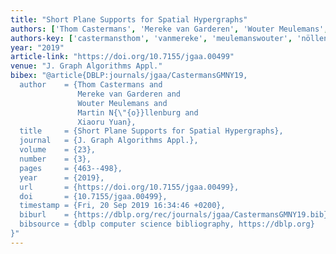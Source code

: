 ```yaml
---
title: "Short Plane Supports for Spatial Hypergraphs"
authors: ['Thom Castermans', 'Mereke van Garderen', 'Wouter Meulemans', 'Martin Nöllenburg', 'Xiaoru Yuan']
authors-key: ['castermansthom', 'vanmereke', 'meulemanswouter', 'nöllenburgmartin', 'yuanxiaoru']
year: "2019"
article-link: "https://doi.org/10.7155/jgaa.00499"
venue: "J. Graph Algorithms Appl."
bibex: "@article{DBLP:journals/jgaa/CastermansGMNY19,
  author    = {Thom Castermans and
               Mereke van Garderen and
               Wouter Meulemans and
               Martin N{\"{o}}llenburg and
               Xiaoru Yuan},
  title     = {Short Plane Supports for Spatial Hypergraphs},
  journal   = {J. Graph Algorithms Appl.},
  volume    = {23},
  number    = {3},
  pages     = {463--498},
  year      = {2019},
  url       = {https://doi.org/10.7155/jgaa.00499},
  doi       = {10.7155/jgaa.00499},
  timestamp = {Fri, 20 Sep 2019 16:34:46 +0200},
  biburl    = {https://dblp.org/rec/journals/jgaa/CastermansGMNY19.bib},
  bibsource = {dblp computer science bibliography, https://dblp.org}
}"
---
```

